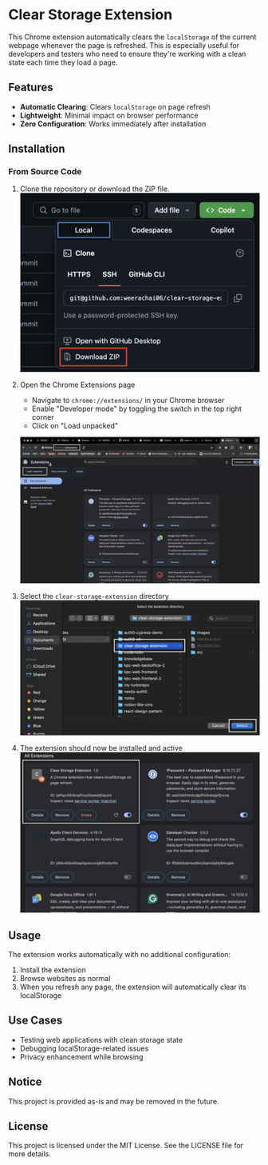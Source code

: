# Clear Storage Extension

This Chrome extension automatically clears the `localStorage` of the current webpage whenever the page is refreshed. This is especially useful for developers and testers who need to ensure they're working with a clean state each time they load a page.

## Features

- **Automatic Clearing**: Clears `localStorage` on page refresh
- **Lightweight**: Minimal impact on browser performance
- **Zero Configuration**: Works immediately after installation

## Installation

### From Source Code

1. Clone the repository or download the ZIP file.
   ![Clone repository](images/guide/01-clone-repository-or-download.png "Clone repository")

2. Open the Chrome Extensions page
   - Navigate to `chrome://extensions/` in your Chrome browser
   - Enable "Developer mode" by toggling the switch in the top right corner
   - Click on "Load unpacked"
   
   ![Unpack extension](images/guide/2-4-unpack.png "Unpack extension")

3. Select the `clear-storage-extension` directory
   ![Select directory](images/guide/5-select-directory.png "Select directory")

4. The extension should now be installed and active
   ![Extension loaded](images/guide/6-extension-loaded.png "Extension loaded")

## Usage

The extension works automatically with no additional configuration:

1. Install the extension
2. Browse websites as normal
3. When you refresh any page, the extension will automatically clear its localStorage

## Use Cases

- Testing web applications with clean storage state
- Debugging localStorage-related issues
- Privacy enhancement while browsing

## Notice

This project is provided as-is and may be removed in the future.

## License

This project is licensed under the MIT License. See the LICENSE file for more details.